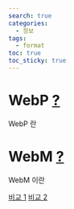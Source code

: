 ```yaml
---
search: true
categories: 
  - 정보
tags: 
  - format
toc: true
toc_sticky: true
---
```

# WebP  [?](https://ko.wikipedia.org/wiki/WebP)
WebP 란


# WebM  [?](https://ko.wikipedia.org/wiki/WebM)
WebM 이란

[비교 1](https://corydowdy.com/blog/apng-vs-webp-vs-gif)
[비교 2](https://kr.bandisoft.com/honeycam/help/file_format/)
<!--stackedit_data:
eyJoaXN0b3J5IjpbLTEwODQyNjM1NV19
-->